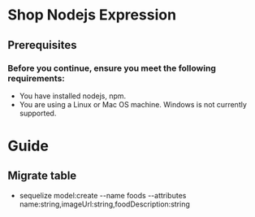 # Shop Nodejs Expression

## Prerequisites

### Before you continue, ensure you meet the following requirements:

* You have installed nodejs, npm.
* You are using a Linux or Mac OS machine. Windows is not currently supported.

# Guide
## Migrate table
* sequelize model:create --name foods --attributes name:string,imageUrl:string,foodDescription:string